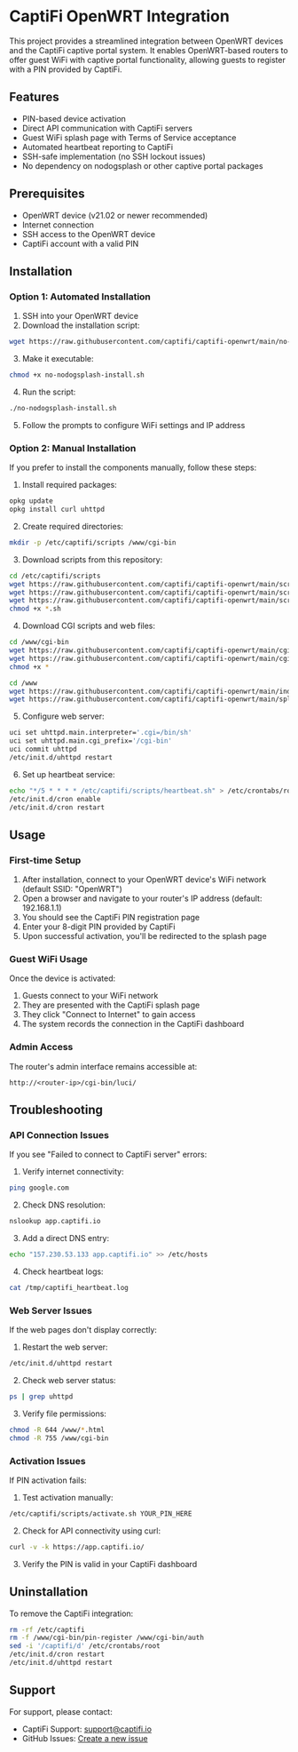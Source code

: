 # CaptiFi OpenWRT Integration

This project provides a streamlined integration between OpenWRT devices and the CaptiFi captive portal system. It enables OpenWRT-based routers to offer guest WiFi with captive portal functionality, allowing guests to register with a PIN provided by CaptiFi.

## Features

- PIN-based device activation
- Direct API communication with CaptiFi servers
- Guest WiFi splash page with Terms of Service acceptance
- Automated heartbeat reporting to CaptiFi
- SSH-safe implementation (no SSH lockout issues)
- No dependency on nodogsplash or other captive portal packages

## Prerequisites

- OpenWRT device (v21.02 or newer recommended)
- Internet connection
- SSH access to the OpenWRT device
- CaptiFi account with a valid PIN

## Installation

### Option 1: Automated Installation

1. SSH into your OpenWRT device
2. Download the installation script:
```bash
wget https://raw.githubusercontent.com/captifi/captifi-openwrt/main/no-nodogsplash-install.sh
```
3. Make it executable:
```bash
chmod +x no-nodogsplash-install.sh
```
4. Run the script:
```bash
./no-nodogsplash-install.sh
```
5. Follow the prompts to configure WiFi settings and IP address

### Option 2: Manual Installation

If you prefer to install the components manually, follow these steps:

1. Install required packages:
```bash
opkg update
opkg install curl uhttpd
```

2. Create required directories:
```bash
mkdir -p /etc/captifi/scripts /www/cgi-bin
```

3. Download scripts from this repository:
```bash
cd /etc/captifi/scripts
wget https://raw.githubusercontent.com/captifi/captifi-openwrt/main/scripts/activate.sh
wget https://raw.githubusercontent.com/captifi/captifi-openwrt/main/scripts/fetch-splash.sh
wget https://raw.githubusercontent.com/captifi/captifi-openwrt/main/scripts/heartbeat.sh
chmod +x *.sh
```

4. Download CGI scripts and web files:
```bash
cd /www/cgi-bin
wget https://raw.githubusercontent.com/captifi/captifi-openwrt/main/cgi-bin/pin-register
wget https://raw.githubusercontent.com/captifi/captifi-openwrt/main/cgi-bin/auth
chmod +x *

cd /www
wget https://raw.githubusercontent.com/captifi/captifi-openwrt/main/index.html
wget https://raw.githubusercontent.com/captifi/captifi-openwrt/main/splash.html
```

5. Configure web server:
```bash
uci set uhttpd.main.interpreter='.cgi=/bin/sh'
uci set uhttpd.main.cgi_prefix='/cgi-bin'
uci commit uhttpd
/etc/init.d/uhttpd restart
```

6. Set up heartbeat service:
```bash
echo "*/5 * * * * /etc/captifi/scripts/heartbeat.sh" > /etc/crontabs/root
/etc/init.d/cron enable
/etc/init.d/cron restart
```

## Usage

### First-time Setup

1. After installation, connect to your OpenWRT device's WiFi network (default SSID: "OpenWRT")
2. Open a browser and navigate to your router's IP address (default: 192.168.1.1)
3. You should see the CaptiFi PIN registration page
4. Enter your 8-digit PIN provided by CaptiFi
5. Upon successful activation, you'll be redirected to the splash page

### Guest WiFi Usage

Once the device is activated:

1. Guests connect to your WiFi network
2. They are presented with the CaptiFi splash page
3. They click "Connect to Internet" to gain access
4. The system records the connection in the CaptiFi dashboard

### Admin Access

The router's admin interface remains accessible at:
```
http://<router-ip>/cgi-bin/luci/
```

## Troubleshooting

### API Connection Issues

If you see "Failed to connect to CaptiFi server" errors:

1. Verify internet connectivity:
```bash
ping google.com
```

2. Check DNS resolution:
```bash
nslookup app.captifi.io
```

3. Add a direct DNS entry:
```bash
echo "157.230.53.133 app.captifi.io" >> /etc/hosts
```

4. Check heartbeat logs:
```bash
cat /tmp/captifi_heartbeat.log
```

### Web Server Issues

If the web pages don't display correctly:

1. Restart the web server:
```bash
/etc/init.d/uhttpd restart
```

2. Check web server status:
```bash
ps | grep uhttpd
```

3. Verify file permissions:
```bash
chmod -R 644 /www/*.html
chmod -R 755 /www/cgi-bin
```

### Activation Issues

If PIN activation fails:

1. Test activation manually:
```bash
/etc/captifi/scripts/activate.sh YOUR_PIN_HERE
```

2. Check for API connectivity using curl:
```bash
curl -v -k https://app.captifi.io/
```

3. Verify the PIN is valid in your CaptiFi dashboard

## Uninstallation

To remove the CaptiFi integration:

```bash
rm -rf /etc/captifi
rm -f /www/cgi-bin/pin-register /www/cgi-bin/auth
sed -i '/captifi/d' /etc/crontabs/root
/etc/init.d/cron restart
/etc/init.d/uhttpd restart
```

## Support

For support, please contact:
- CaptiFi Support: support@captifi.io
- GitHub Issues: [Create a new issue](https://github.com/captifi/captifi-openwrt/issues)

